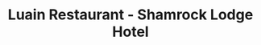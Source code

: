 ---
title: "Luain Restaurant - Shamrock Lodge Hotel"
address: "Shamrock Lodge Hotel, Clonown Road, Athlone, Co. Westmeath"
tel: "+353 (0)90 649 2601"
county: "Westmeath"
category: "Irish Restaurants"
type: "Content"
lat: "53.420166015625"
lng: "-7.9488749504089355"
---